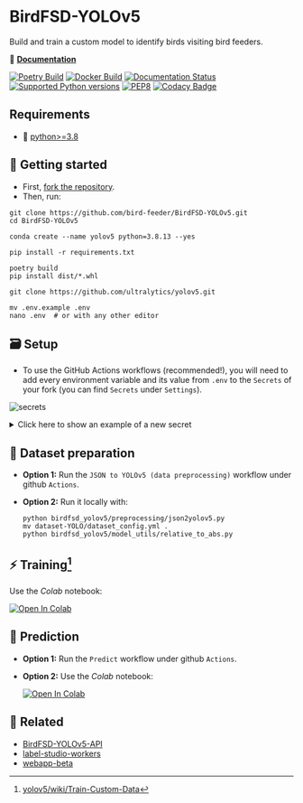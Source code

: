 # BirdFSD-YOLOv5

Build and train a custom model to identify birds visiting bird feeders.

📖 **[Documentation](https://birdfsd-yolov5.readthedocs.io/en/latest/)**

[![Poetry Build](https://github.com/bird-feeder/BirdFSD-YOLOv5/actions/workflows/poetry-build.yml/badge.svg)](https://github.com/bird-feeder/BirdFSD-YOLOv5/actions/workflows/poetry-build.yml) [![Docker Build](https://github.com/bird-feeder/BirdFSD-YOLOv5/actions/workflows/docker-build.yml/badge.svg)](https://github.com/bird-feeder/BirdFSD-YOLOv5/actions/workflows/docker-build.yml) [![Documentation Status](https://readthedocs.org/projects/birdfsd-yolov5/badge/?version=latest)](https://birdfsd-yolov5.readthedocs.io/en/latest/?badge=latest) [![Supported Python versions](https://img.shields.io/badge/Python-%3E=3.8-blue.svg)](https://www.python.org/downloads/) [![PEP8](https://img.shields.io/badge/Code%20style-PEP%208-orange.svg)](https://www.python.org/dev/peps/pep-0008/) [![Codacy Badge](https://app.codacy.com/project/badge/Grade/8810d995e593497d9bd04afcfdc366ce)](https://www.codacy.com/gh/bird-feeder/BirdFSD-YOLOv5/dashboard?utm_source=github.com&amp;utm_medium=referral&amp;utm_content=bird-feeder/BirdFSD-YOLOv5&amp;utm_campaign=Badge_Grade)

## Requirements
- 🐍 [python>=3.8](https://www.python.org/downloads/)

## :rocket: Getting started

- First, [fork the repository](https://github.com/bird-feeder/BirdFSD-YOLOv5/fork).
- Then, run:

```shell
git clone https://github.com/bird-feeder/BirdFSD-YOLOv5.git
cd BirdFSD-YOLOv5

conda create --name yolov5 python=3.8.13 --yes

pip install -r requirements.txt

poetry build
pip install dist/*.whl

git clone https://github.com/ultralytics/yolov5.git

mv .env.example .env
nano .env  # or with any other editor
```

## :card_file_box: Setup

- To use the GitHub Actions workflows (recommended!), you will need to add every environment variable and its value from `.env` to the `Secrets` of your fork (you can find `Secrets` under `Settings`).

![secrets](https://i.imgur.com/xlVfoxX.png)

<details>
  <summary>Click here to show an example of a new secret</summary>

  ![secrets_ex](https://i.imgur.com/fOKMgHy.png)

</details>

## :wrench: Dataset preparation

- **Option 1:** Run the `JSON to YOLOv5 (data preprocessing)` workflow under github `Actions`.

- **Option 2:** Run it locally with:

  ```shell
  python birdfsd_yolov5/preprocessing/json2yolov5.py
  mv dataset-YOLO/dataset_config.yml .
  python birdfsd_yolov5/model_utils/relative_to_abs.py
  ```

## :zap: Training[^1]

Use the *Colab* notebook: 

[![Open In Colab](https://colab.research.google.com/assets/colab-badge.svg)](https://colab.research.google.com/github/bird-feeder/BirdFSD-YOLOv5/blob/main/notebooks/BirdFSD_YOLOv5_train.ipynb)

## :memo: Prediction

- **Option 1:** Run the `Predict` workflow under github `Actions`.
- **Option 2:** Use the *Colab* notebook:

  [![Open In Colab](https://colab.research.google.com/assets/colab-badge.svg)](https://colab.research.google.com/github/bird-feeder/BirdFSD-YOLOv5/blob/main/notebooks/BirdFSDV1_YOLOv5_LS_Predict.ipynb)

## :bookmark: Related

- [BirdFSD-YOLOv5-API](https://github.com/bird-feeder/BirdFSD-YOLOv5-API)
- [label-studio-workers](https://github.com/bird-feeder/label-studio-workers)
- [webapp-beta](https://github.com/bird-feeder/webapp-beta)


[^1]: [yolov5/wiki/Train-Custom-Data](https://github.com/ultralytics/yolov5/wiki/Train-Custom-Data)

